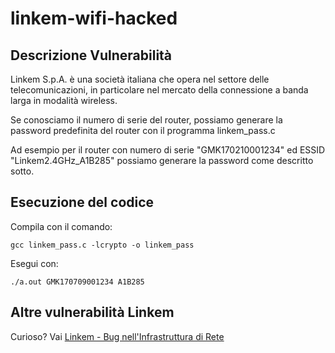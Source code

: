 # linkem-wifi-hacked

## Descrizione Vulnerabilità
Linkem S.p.A. è una società italiana che opera nel settore delle telecomunicazioni, in particolare nel mercato della 
connessione a banda larga in modalità wireless.

Se conosciamo il numero di serie del router, possiamo generare la password predefinita del router con il programma linkem_pass.c

Ad esempio per il router con numero di serie "GMK170210001234" ed ESSID "Linkem2.4GHz_A1B285" possiamo generare la password come descritto sotto.

## Esecuzione del codice

Compila con il comando:

`gcc linkem_pass.c -lcrypto -o linkem_pass`

Esegui con:

`./a.out GMK170709001234 A1B285`


## Altre vulnerabilità Linkem

Curioso? Vai [Linkem - Bug nell'Infrastruttura di Rete](https://github.com/eros23/linkem)
